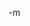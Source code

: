 <img src="http://www.earthvssoup.com/sp3w/uploaded_images/spunkitude_dirt-781420.png" border="0" alt="" /><br/>
-m